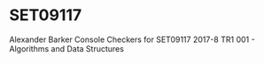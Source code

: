 # SET09117
Alexander Barker
Console Checkers for SET09117 2017-8 TR1 001 - Algorithms and Data Structures
